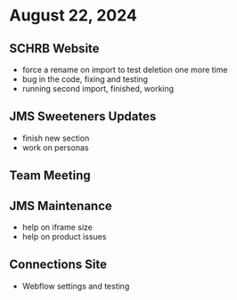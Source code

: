 # August 22, 2024

## SCHRB Website
- force a rename on import to test deletion one more time
- bug in the code, fixing and testing
- running second import, finished, working

## JMS Sweeteners Updates
- finish new section
- work on personas

## Team Meeting

## JMS Maintenance
- help on iframe size
- help on product issues

## Connections Site
- Webflow settings and testing
